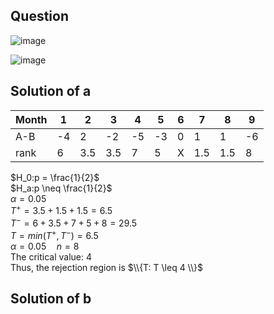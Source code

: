 ## Question
![image](https://github.com/user-attachments/assets/a4b0d7dd-3c09-460e-b63c-d6c5d15e3299)

![image](https://github.com/user-attachments/assets/3323e2f2-d96e-4323-9e5a-d84c57ce67d6)

## Solution of a
|Month| 1 | 2 | 3 | 4 | 5 | 6 | 7 | 8 | 9 |
|-----|---|---|---|---|---|---|---|---|---|
| A-B |-4 | 2 |-2 |-5 |-3 | 0 | 1 | 1 |-6 |
| rank| 6 |3.5|3.5| 7 | 5 | X |1.5|1.5| 8 |

$H_0:p = \frac{1}{2}$  
$H_a:p \neq \frac{1}{2}$  
$\alpha = 0.05$  
$T^+ = 3.5 + 1.5 + 1.5 = 6.5$  
$T^- = 6 + 3.5 + 7 + 5 + 8 = 29.5$  
$T = min(T^+, T^-) = 6.5$  
$\alpha = 0.05 \quad n = 8$  
The critical value: 4  
Thus, the rejection region is $\\{T: T \leq 4 \\}$  

## Solution of b
